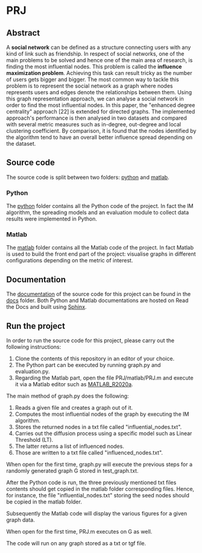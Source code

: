 # PRJ


## Abstract
A **social network** can be defined as a structure connecting users with any kind of link such as friendship. In respect of social networks, one of the main problems to be solved and hence one of the main area of research, is finding the most influential nodes. This problem is called the **influence maximization problem**. Achieving this task can result tricky as the number of users gets bigger and bigger. The most common way to tackle this problem is to represent the social network as a graph where nodes represents users and edges denote the relationships between them. Using this graph representation approach, we can analyse a social network in order to find the most influential nodes. 
In this paper, the "enhanced degree centrality" approach [22] is extended for directed graphs. The implemented approach's performance is then analysed in two datasets and compared with several metric measures such as in-degree, out-degree and local clustering coefficient. By comparison, it is found that the nodes identified by the algorithm tend to have an overall better influence spread depending on the dataset. 

## Source code
The source code is split between two folders: [python](https://github.com/KossaiSbai/PRJ/tree/master/python) and [matlab](https://github.com/KossaiSbai/PRJ/tree/master/matlab).

### Python
The [python](https://github.com/KossaiSbai/PRJ/tree/master/python) folder contains all the Python code of the project. 
In fact the IM algorithm, the spreading models and an evaluation module to collect data results were implemented in Python.

### Matlab
The [matlab](https://github.com/KossaiSbai/PRJ/tree/master/matlab) folder contains all the Matlab code of the project. 
In fact Matlab is used to build the front end part of the project: visualise graphs in different configurations depending on the metric of interest. 


## Documentation
The [documentation](https://prj.readthedocs.io/en/latest/) of the source code for this project can be found in the [docs](https://github.com/KossaiSbai/PRJ/tree/master/docs) folder.
Both Python and Matlab documentations are hosted on Read the Docs and built using [Sphinx](https://www.sphinx-doc.org/en/master/). 

## Run the project 
In order to run the source code for this project, please carry out the following instructions: 
1. Clone the contents of this repository in an editor of your choice.
2. The Python part can be executed by running graph.py and evaluation.py.
3. Regarding the Matlab part, open the file PRJ/matlab/PRJ.m and execute it via a Matlab editor such as [MATLAB_R2020a](https://www.mathworks.com/products/new_products/latest_features.html). 


The main method of graph.py does the following:
1. Reads a given file and creates a graph out of it.
2. Computes the most influential nodes of the graph by executing the IM algorithm.
3. Stores the returned nodes in a txt file called "influential_nodes.txt".
4. Carries out the diffusion process using a specific model such as Linear Threshold (LT).
5. The latter returns a list of influenced nodes.
6. Those are written to a txt file called "influenced_nodes.txt".

When open for the first time, graph.py will execute the previous steps for a randomly generated graph G stored in test_graph.txt. 

After the Python code is run, the three previously mentioned txt files contents should get copied in the matlab folder corresponding files.
Hence, for instance, the file "influential_nodes.txt" storing the seed nodes should be copied in the matlab folder.  

Subsequently the Matlab code will display the various figures for a given graph data.

When open for the first time, PRJ.m executes on G as well.

The code will run on any graph stored as a txt or tgf file. 